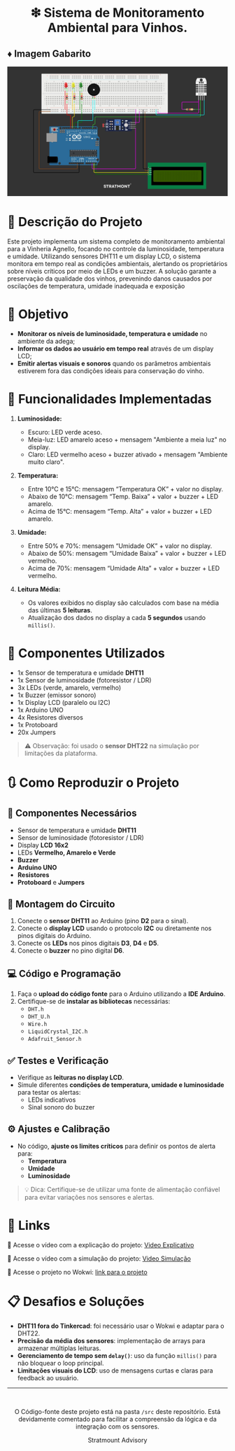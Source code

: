 <h1 align="center">❇ Sistema de Monitoramento Ambiental para Vinhos.
</h1>


 ## ♦ Imagem Gabarito

<img src="./src/assets/img/img-gabarito.png" alt="img gabarito"></img>


# 📖 Descrição do Projeto

Este projeto implementa um sistema completo de monitoramento ambiental para a Vinheria Agnello, focando no controle da luminosidade, temperatura e umidade. Utilizando sensores DHT11 e um display LCD, o sistema monitora em tempo real as condições ambientais, alertando os proprietários sobre níveis críticos por meio de LEDs e um buzzer. A solução garante a preservação da qualidade dos vinhos, prevenindo danos causados por oscilações de temperatura, umidade inadequada e exposição 


# 🎯 Objetivo

- **Monitorar os níveis de luminosidade, temperatura e umidade** no ambiente da adega;
- **Informar os dados ao usuário em tempo real** através de um display LCD;
- **Emitir alertas visuais e sonoros** quando os parâmetros ambientais estiverem fora das condições ideais para conservação do vinho.


# 🔧 Funcionalidades Implementadas

1. **Luminosidade:**
   - Escuro: LED verde aceso.
   - Meia-luz: LED amarelo aceso + mensagem "Ambiente a meia luz" no display.
   - Claro: LED vermelho aceso + buzzer ativado + mensagem "Ambiente muito claro".

2. **Temperatura:**
   - Entre 10°C e 15°C: mensagem “Temperatura OK” + valor no display.
   - Abaixo de 10°C: mensagem “Temp. Baixa” + valor + buzzer + LED amarelo.
   - Acima de 15°C: mensagem “Temp. Alta” + valor + buzzer + LED amarelo.

3. **Umidade:**
   - Entre 50% e 70%: mensagem “Umidade OK” + valor no display.
   - Abaixo de 50%: mensagem “Umidade Baixa” + valor + buzzer + LED vermelho.
   - Acima de 70%: mensagem “Umidade Alta” + valor + buzzer + LED vermelho.

4. **Leitura Média:**
   - Os valores exibidos no display são calculados com base na média das últimas **5 leituras**.
   - Atualização dos dados no display a cada **5 segundos** usando `millis()`.


# 📜 Componentes Utilizados

- 1x Sensor de temperatura e umidade **DHT11**
- 1x Sensor de luminosidade (fotoresistor / LDR)
- 3x LEDs (verde, amarelo, vermelho)
- 1x Buzzer (emissor sonoro)
- 1x Display LCD (paralelo ou I2C)
- 1x Arduino UNO
- 4x Resistores diversos
- 1x Protoboard 
- 20x Jumpers

> ⚠️ Observação: foi usado o **sensor DHT22** na simulação por limitações da plataforma.


# 🔃 Como Reproduzir o Projeto

## 📜 Componentes Necessários

- Sensor de temperatura e umidade **DHT11**
- Sensor de luminosidade (fotoresistor / LDR)
- Display **LCD 16x2**
- LEDs **Vermelho, Amarelo e Verde**
- **Buzzer**
- **Arduino UNO**
- **Resistores**
- **Protoboard** e **Jumpers**


## 🔌 Montagem do Circuito

1. Conecte o **sensor DHT11** ao Arduino (pino **D2** para o sinal).
2. Conecte o **display LCD** usando o protocolo **I2C** ou diretamente nos pinos digitais do Arduino.
3. Conecte os **LEDs** nos pinos digitais **D3**, **D4** e **D5**.
4. Conecte o **buzzer** no pino digital **D6**.


## 💻 Código e Programação

1. Faça o **upload do código fonte** para o Arduino utilizando a **IDE Arduino**.
2. Certifique-se de **instalar as bibliotecas** necessárias:
   - `DHT.h`
   - `DHT_U.h`
   - `Wire.h`
   - `LiquidCrystal_I2C.h`
   - `Adafruit_Sensor.h`
 

## ✅ Testes e Verificação

- Verifique as **leituras no display LCD**.
- Simule diferentes **condições de temperatura, umidade e luminosidade** para testar os alertas:
  - LEDs indicativos
  - Sinal sonoro do buzzer


## ⚙️ Ajustes e Calibração

- No código, **ajuste os limites críticos** para definir os pontos de alerta para:
  - **Temperatura**
  - **Umidade**
  - **Luminosidade**


> 💡 Dica: Certifique-se de utilizar uma fonte de alimentação confiável para evitar variações nos sensores e alertas.


# 📎 Links

🎥 Acesse o vídeo com a explicação do projeto: [Video Explicativo](https://www.youtube.com/watch?v=vyE2ttXUoLw) <br>

🎥 Acesse o vídeo com a simulação do projeto: [Video Simulação](https://www.youtube.com/watch?v=DGqpybvd_rc)

📎 Acesse o projeto no Wokwi: [link para o projeto](https://wokwi.com/projects/431137025387535361)


# 📋 Desafios e Soluções

- **DHT11 fora do Tinkercad**: foi necessário usar o Wokwi e adaptar para o DHT22.
- **Precisão da média dos sensores**: implementação de arrays para armazenar múltiplas leituras.
- **Gerenciamento de tempo sem `delay()`**: uso da função `millis()` para não bloquear o loop principal.
- **Limitações visuais do LCD**: uso de mensagens curtas e claras para feedback ao usuário.


---


<br>

<div align="center">

   O Código-fonte deste projeto está na pasta `/src` deste repositório. Está devidamente comentado para facilitar a compreensão da lógica e da integração com os sensores. <br>

   Stratmount Advisory
</div>